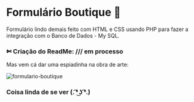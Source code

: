 # Formulário Boutique 🌺

Formulário lindo demais feito com HTML e CSS usando PHP para fazer a integração com o Banco de Dados - My SQL.

### ✄ Criação do ReadMe: /// em processo
Mas vem cá dar uma espiadinha na obra de arte:

![formulario-boutique](https://user-images.githubusercontent.com/71906862/125379724-69237480-e367-11eb-8b62-143b38efa487.png)

### Coisa linda de se ver (. ͡❛ ͜ʖ ͡❛.)
